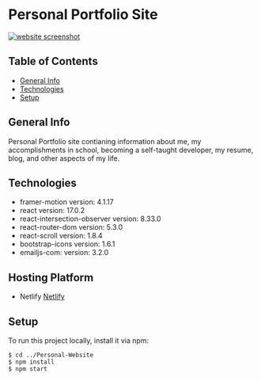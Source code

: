 # Personal Portfolio Site

[![website screenshot](<(https://github.com/BostonRohan/Personal-Website/blob/main/website-screenshot.png?raw=true)>)](https://bostonrohan.com/)

## Table of Contents

- [General Info](#general-info)
- [Technologies](#technologies)
- [Setup](#setup)

## General Info

Personal Portfolio site contianing information about me, my accomplishments in school, becoming a self-taught developer, my resume, blog, and other aspects of my life.

## Technologies

- framer-motion version: 4.1.17
- react version: 17.0.2
- react-intersection-observer version: 8.33.0
- react-router-dom version: 5.3.0
- react-scroll version: 1.8.4
- bootstrap-icons version: 1.6.1
- emailjs-com: version: 3.2.0

## Hosting Platform

- Netlify [Netlify](https://www.netlify.com/)

## Setup

To run this project locally, install it via npm:

```
$ cd ../Personal-Website
$ npm install
$ npm start
```
